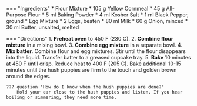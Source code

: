 === "Ingredients"
    * Flour Mixture
        * 105 g Yellow Cornmeal
        * 45 g All-Purpose Flour
        * 5 ml Baking Powder
        * 4 ml Kosher Salt
        * 1 ml Black Pepper, ground
    * Egg Mixture
        * 2 Eggs, beaten
        * 80 ml Milk
        * 60 g Onion, minced
        * 30 ml Butter, unsalted, melted

=== "Directions"
    1. **Preheat oven** to 450 F (230 C).
    2. **Combine flour mixture** in a mixing bowl.
    3. **Combine egg mixture** in a separate bowl.
    4. **Mix batter.** Combine flour and egg mixtures. Stir until the flour disappears into the liquid. Transfer batter to a greased cupcake tray.
    5. **Bake** 10 minutes at 450 F until crisp. Reduce heat to 400 F (205 C). Bake additional 10-15 minutes until the hush puppies are firm to the touch and golden brown around the edges.

    ??? question "How do I know when the hush puppies are done?"
        Hold your ear close to the hush puppies and listen. If you hear boiling or simmering, they need more time.

[^1]:
    Deen Brothers. ["Baked Hush Puppies."](https://www.pauladeen.com/recipe/baked-hush-puppies/) *Paula Deen Ventures.* 20 September 2020. Accessed 26 November 2020.
